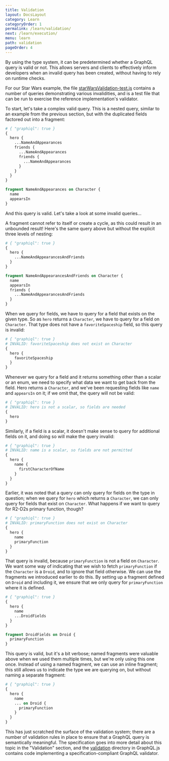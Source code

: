 ```yaml
---
title: Validation
layout: DocsLayout
category: Learn
categoryOrder: 1
permalink: /learn/validation/
next: /learn/execution/
menu: learn
path: validation
pageOrder: 4
---
```


By using the type system, it can be predetermined whether a GraphQL query
is valid or not. This allows servers and clients to effectively inform
developers when an invalid query has been created, without having to rely
on runtime checks.

For our Star Wars example, the file
[starWarsValidation-test.js](https://github.com/graphql/graphql-js/blob/master/src/__tests__/starWarsValidation-test.js)
contains a number of queries demonstrating various invalidities, and is a test
file that can be run to exercise the reference implementation's validator.

To start, let's take a complex valid query. This is a nested query, similar to
an example from the previous section, but with the duplicated fields factored
out into a fragment:

```graphql
# { "graphiql": true }
{
  hero {
    ...NameAndAppearances
    friends {
      ...NameAndAppearances
      friends {
        ...NameAndAppearances
      }
    }
  }
}

fragment NameAndAppearances on Character {
  name
  appearsIn
}
```

And this query is valid. Let's take a look at some invalid queries...

A fragment cannot refer to itself or create a cycle, as this could result in
an unbounded result! Here's the same query above but without the explicit three
levels of nesting:

```graphql
# { "graphiql": true }
{
  hero {
    ...NameAndAppearancesAndFriends
  }
}

fragment NameAndAppearancesAndFriends on Character {
  name
  appearsIn
  friends {
    ...NameAndAppearancesAndFriends
  }
}
```

When we query for fields, we have to query for a field that exists on the
given type. So as `hero` returns a `Character`, we have to query for a field
on `Character`. That type does not have a `favoriteSpaceship` field, so this
query is invalid:

```graphql
# { "graphiql": true }
# INVALID: favoriteSpaceship does not exist on Character
{
  hero {
    favoriteSpaceship
  }
}
```

Whenever we query for a field and it returns something other than a scalar
or an enum, we need to specify what data we want to get back from the field.
Hero returns a `Character`, and we've been requesting fields like `name` and
`appearsIn` on it; if we omit that, the query will not be valid:

```graphql
# { "graphiql": true }
# INVALID: hero is not a scalar, so fields are needed
{
  hero
}
```

Similarly, if a field is a scalar, it doesn't make sense to query for
additional fields on it, and doing so will make the query invalid:

```graphql
# { "graphiql": true }
# INVALID: name is a scalar, so fields are not permitted
{
  hero {
    name {
      firstCharacterOfName
    }
  }
}
```

Earlier, it was noted that a query can only query for fields on the type
in question; when we query for `hero` which returns a `Character`, we
can only query for fields that exist on `Character`. What happens if we
want to query for R2-D2s primary function, though?

```graphql
# { "graphiql": true }
# INVALID: primaryFunction does not exist on Character
{
  hero {
    name
    primaryFunction
  }
}
```

That query is invalid, because `primaryFunction` is not a field on `Character`.
We want some way of indicating that we wish to fetch `primaryFunction` if the
`Character` is a `Droid`, and to ignore that field otherwise. We can use
the fragments we introduced earlier to do this. By setting up a fragment defined
on `Droid` and including it, we ensure that we only query for `primaryFunction`
where it is defined.

```graphql
# { "graphiql": true }
{
  hero {
    name
    ...DroidFields
  }
}

fragment DroidFields on Droid {
  primaryFunction
}
```

This query is valid, but it's a bit verbose; named fragments were valuable
above when we used them multiple times, but we're only using this one once.
Instead of using a named fragment, we can use an inline fragment; this
still allows us to indicate the type we are querying on, but without naming
a separate fragment:

```graphql
# { "graphiql": true }
{
  hero {
    name
    ... on Droid {
      primaryFunction
    }
  }
}
```

This has just scratched the surface of the validation system; there
are a number of validation rules in place to ensure that a GraphQL query
is semantically meaningful. The specification goes into more detail about this
topic in the "Validation" section, and the
[validation](https://github.com/graphql/graphql-js/blob/master/src/validation)
directory in GraphQL.js contains code implementing a
specification-compliant GraphQL validator.

